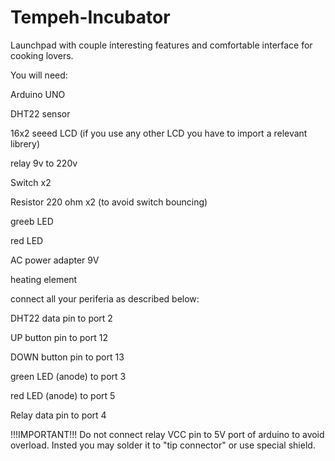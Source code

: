 # Tempeh-Incubator
Launchpad with couple interesting features and comfortable interface for cooking lovers.


You will need:

  Arduino UNO
  
  DHT22 sensor
  
  16x2 seeed LCD (if you use any other LCD you have to import a relevant librery)
  
  relay 9v to 220v
  
  Switch  x2
  
  Resistor 220 ohm  x2 (to avoid switch bouncing)
  
  greeb LED
  
  red LED
  
  AC power adapter 9V
  
  heating element
  
  
connect all your periferia as described below:

  DHT22 data pin to port 2
  
  UP button pin to port 12
  
  DOWN button pin to port 13
  
  green LED (anode) to port 3
  
  red LED (anode) to port 5
  
  Relay data pin to port 4
  
 
 !!!IMPORTANT!!!
 Do not connect relay VCC pin to 5V port of arduino to avoid overload. Insted you may solder it to "tip connector" or use special shield.
